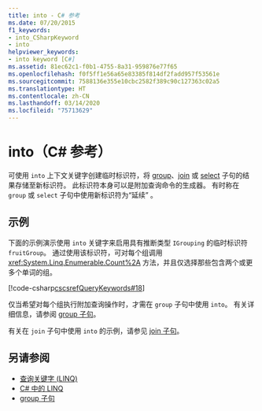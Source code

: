 ```yaml
---
title: into - C# 参考
ms.date: 07/20/2015
f1_keywords:
- into_CSharpKeyword
- into
helpviewer_keywords:
- into keyword [C#]
ms.assetid: 81ec62c1-f0b1-4755-8a31-959876e77f65
ms.openlocfilehash: f0f5ff1e56a65e83385f814df2fadd957f53561e
ms.sourcegitcommit: 7588136e355e10cbc2582f389c90c127363c02a5
ms.translationtype: HT
ms.contentlocale: zh-CN
ms.lasthandoff: 03/14/2020
ms.locfileid: "75713629"
---
```

# <a name="into-c-reference"></a>into（C# 参考）

可使用 `into` 上下文关键字创建临时标识符，将 [group](group-clause.md)、[join](join-clause.md) 或 [select](select-clause.md) 子句的结果存储至新标识符。 此标识符本身可以是附加查询命令的生成器。 有时称在 `group` 或 `select` 子句中使用新标识符为“延续”  。

## <a name="example"></a>示例

下面的示例演示使用 `into` 关键字来启用具有推断类型 `IGrouping` 的临时标识符 `fruitGroup`。 通过使用该标识符，可对每个组调用 <xref:System.Linq.Enumerable.Count%2A> 方法，并且仅选择那些包含两个或更多个单词的组。

[!code-csharp[cscsrefQueryKeywords#18](~/samples/snippets/csharp/VS_Snippets_VBCSharp/CsCsrefQueryKeywords/CS/Into.cs#18)]

仅当希望对每个组执行附加查询操作时，才需在 `group` 子句中使用 `into`。 有关详细信息，请参阅 [group 子句](group-clause.md)。

有关在 `join` 子句中使用 `into` 的示例，请参见 [join 子句](join-clause.md)。

## <a name="see-also"></a>另请参阅

- [查询关键字 (LINQ)](query-keywords.md)
- [C# 中的 LINQ](../../linq/index.md)
- [group 子句](group-clause.md)
